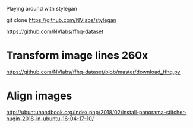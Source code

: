 Playing around with stylegan

git clone https://github.com/NVlabs/stylegan

https://github.com/NVlabs/ffhq-dataset

# Transform image lines 260x
https://github.com/NVlabs/ffhq-dataset/blob/master/download_ffhq.py

# Align images
http://ubuntuhandbook.org/index.php/2018/02/install-panorama-stitcher-hugin-2018-in-ubuntu-16-04-17-10/